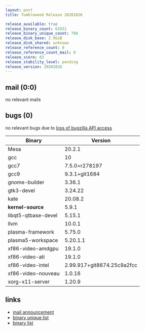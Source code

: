 ```yaml
---
layout: post
title: Tumbleweed Release 20201026

release_available: true
release_binary_count: 61931
release_binary_unique_count: 708
release_disk_base: 2.9GiB
release_disk_shared: unknown
release_reference_count: 0
release_reference_count_mail: 0
release_score: 83
release_stability_level: pending
release_version: 20201026
---
```


## mail (0:0)

no relevant mails

## bugs (0)

<!--more-->

no relevant bugs due to [loss of bugzilla API access](https://bugzilla.opensuse.org/show_bug.cgi?id=1157722)

Binary | Version
--- | ---
Mesa | 20.2.1
gcc | 10
gcc7 | 7.5.0+r278197
gcc9 | 9.3.1+git1684
gnome-builder | 3.36.1
gtk3-devel | 3.24.22
kate | 20.08.2
**kernel-source** | 5.9.1
libqt5-qtbase-devel | 5.15.1
llvm | 10.0.1
plasma-framework | 5.75.0
plasma5-workspace | 5.20.1.1
xf86-video-amdgpu | 19.1.0
xf86-video-ati | 19.1.0
xf86-video-intel | 2.99.917+git8674.25c9a2fcc
xf86-video-nouveau | 1.0.16
xorg-x11-server | 1.20.9

## links

- [mail announcement](https://lists.opensuse.org/opensuse-factory/2020-10/msg00294.html)
- [binary unique list](http://download.opensuse.org/history/20201026/rpm.unique.list)
- [binary list](http://download.opensuse.org/history/20201026/rpm.list)
